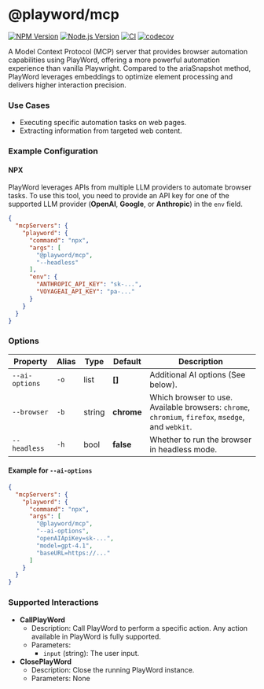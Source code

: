 # @playword/mcp

[![NPM Version](https://img.shields.io/npm/v/@playword/mcp?color=blue&logo=npm)](https://www.npmjs.com/package/@playword/mcp)
[![Node.js Version](https://img.shields.io/badge/node-%3E%3D20-yellow?logo=javascript)](https://nodejs.org/en/download/package-manager)
[![CI](https://github.com/Foreverskyin0216/playword/actions/workflows/ci.yml/badge.svg)](https://github.com/Foreverskyin0216/playword/actions/workflows/ci.yml)
[![codecov](https://codecov.io/gh/Foreverskyin0216/playword/graph/badge.svg)](https://codecov.io/gh/Foreverskyin0216/playword)

A Model Context Protocol (MCP) server that provides browser automation capabilities using PlayWord,
offering a more powerful automation experience than vanilla Playwright.
Compared to the ariaSnapshot method, PlayWord leverages embeddings to optimize element processing and delivers higher interaction precision.

### Use Cases
- Executing specific automation tasks on web pages.
- Extracting information from targeted web content.

### Example Configuration

#### NPX

PlayWord leverages APIs from multiple LLM providers to automate browser tasks.
To use this tool, you need to provide an API key for one of the supported LLM provider (**OpenAI**, **Google**, or **Anthropic**) in the `env` field.

```json
{
  "mcpServers": {
    "playword": {
      "command": "npx",
      "args": [
        "@playword/mcp",
        "--headless"
      ],
      "env": {
        "ANTHROPIC_API_KEY": "sk-...",
        "VOYAGEAI_API_KEY": "pa-..."
      }
    }
  }
}
```

### Options

| Property       | Alias | Type   | Default    | Description                                                                                        |
| -------------- | ----- | ------ | ---------- | -------------------------------------------------------------------------------------------------- |
| `--ai-options` | `-o`  | list   | **[]**     | Additional AI options (See below).                                                                 |
| `--browser`    | `-b`  | string | **chrome** | Which browser to use. Available browsers: `chrome`, `chromium`, `firefox`, `msedge`, and `webkit`. |
| `--headless`   | `-h`  | bool   | **false**  | Whether to run the browser in headless mode.                                                       |

#### Example for `--ai-options`

```json
{
  "mcpServers": {
    "playword": {
      "command": "npx",
      "args": [
        "@playword/mcp",
        "--ai-options",
        "openAIApiKey=sk-...",
        "model=gpt-4.1",
        "baseURL=https://..."
      ]
    }
  }
}
```

### Supported Interactions

- **CallPlayWord**
  - Description: Call PlayWord to perform a specific action. Any action available in PlayWord is fully supported.
  - Parameters:
    - `input` (string): The user input.
- **ClosePlayWord**
  - Description: Close the running PlayWord instance.
  - Parameters: None
